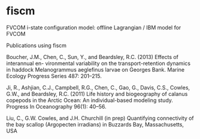 fiscm
=====

FVCOM i-state configuration model:   offline Lagrangian / IBM model for FVCOM





Publications using fiscm

Boucher, J.M., Chen, C., Sun, Y., and Beardsley, R.C. (2013) 
Effects of interannual en- vironmental variability on the transport-retention dynamics 
in haddock Melanogrammus aeglefinus larvae on Georges Bank. 
Marine Ecology Progress Series 487: 201–215.

Ji, R., Ashjian, C.J., Campbell, R.G., Chen, C., Gao, G., Davis, C.S., Cowles, G.W., and Beardsley, R.C. (2011) 
Life history and biogeography of calanus copepods in the Arctic Ocean: An individual-based modeling study. 
Progress In Oceanography 96(1): 40–56.

Liu, C., G.W. Cowles, and J.H. Churchill (in prep) 
Quantifying connectivity of the bay scallop (Argopecten irradians) in Buzzards Bay, Massachusetts, USA
